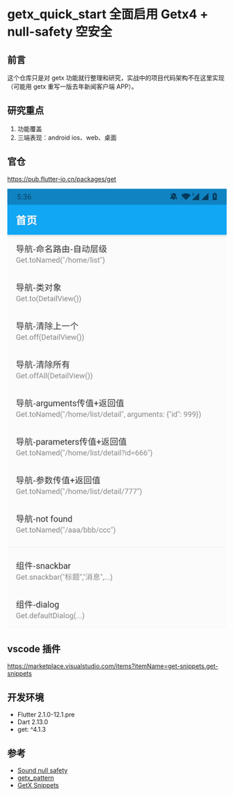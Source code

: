 # getx_quick_start 全面启用 Getx4 + null-safety 空安全

## 前言

这个仓库只是对 getx 功能就行整理和研究，实战中的项目代码架构不在这里实现（可能用 getx 重写一版去年新闻客户端 APP）。

## 研究重点

1. 功能覆盖
2. 三端表现：android ios、web、桌面

## 官仓

https://pub.flutter-io.cn/packages/get

![](./README/2021-03-24-17-37-06.png)

## vscode 插件

https://marketplace.visualstudio.com/items?itemName=get-snippets.get-snippets

## 开发环境

- Flutter 2.1.0-12.1.pre
- Dart 2.13.0
- get: ^4.1.3

## 参考

- [Sound null safety](https://dart.dev/null-safety)
- [getx_pattern](https://kauemurakami.github.io/getx_pattern/)
- [GetX Snippets](https://marketplace.visualstudio.com/items?itemName=get-snippets.get-snippets)
